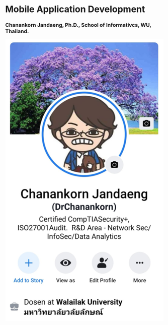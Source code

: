 # Mobile Application Development
### Chanankorn Jandaeng, Ph.D., School of Informativcs, WU, Thailand.

![](./me.png)

##
